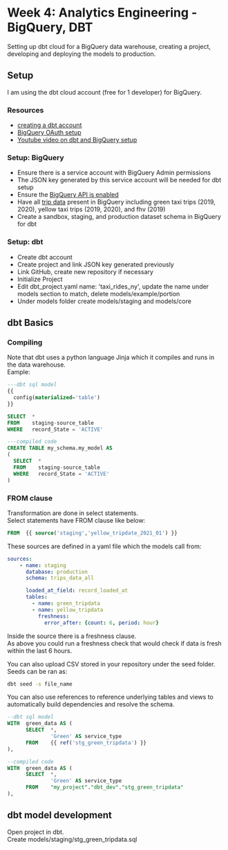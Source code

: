 # Week 4: Analytics Engineering - BigQuery, DBT
Setting up dbt cloud for a BigQuery data warehouse, creating a project, developing and deploying the models to production.  

## Setup
I am using the dbt cloud account (free for 1 developer) for BigQuery.
### Resources
* [creating a dbt account](https://www.getdbt.com/signup/)
* [BigQuery OAuth setup](https://docs.getdbt.com/docs/collaborate/manage-access/set-up-bigquery-oauth)
* [Youtube video on dbt and BigQuery setup](https://www.youtube.com/watch?v=6zDTbM6OUcs&ab_channel=JieJenn)

### Setup: BigQuery
* Ensure there is a service account with BigQuery Admin permissions  
* The JSON key generated by this service account will be needed for dbt setup  
* Ensure the [BigQuery API is enabled](https://console.cloud.google.com/apis/api/bigquery.googleapis.com)  
* Have all [trip data](https://github.com/DataTalksClub/nyc-tlc-data/) present in BigQuery including green taxi trips (2019, 2020), yellow taxi trips (2019, 2020), and fhv (2019)  
* Create a sandbox, staging, and production dataset schema in BigQuery for dbt  

### Setup: dbt
* Create dbt account  
* Create project and link JSON key generated previously  
* Link GitHub, create new repository if necessary  
* Initialize Project  
* Edit dbt_project.yaml name: 'taxi_rides_ny', update the name under models section to match, delete models/example/portion    
* Under models folder create models/staging and models/core  

## dbt Basics  
### Compiling
Note that dbt uses a python language Jinja which it compiles and runs in the data warehouse.  
Eample:
```sql
---dbt sql model
{{
  config(materialized='table')
}}

SELECT  *
FROM    staging-source_table
WHERE   record_State = 'ACTIVE'
```
```sql
---compiled code
CREATE TABLE my_schema.my_model AS
(
  SELECT  *
  FROM    staging-source_table
  WHERE   record_State = 'ACTIVE'
)
```
### FROM clause
Transformation are done in select statements.  
Select statements have FROM clause like below:  
```sql
FROM  {{ source('staging','yellow_tripdate_2021_01') }}
```
These sources are defined in a yaml file which the models call from:  
```yml
sources:
    - name: staging
      database: production
      schema: trips_data_all

      loaded_at_field: record_loaded_at
      tables:
        - name: green_tripdata
        - name: yellow_tripdata
          freshness:
            error_after: {count: 6, period: hour}
```
Inside the source there is a freshness clause.  
As above you could run a freshness check that would check if data is fresh within the last 6 hours.  
  
You can also upload CSV stored in your repository under the seed folder.  
Seeds can be ran as:  
```bash
dbt seed -s file_name
```

You can also use references to reference underlying tables and views to automatically build dependencies and resolve the schema.  
```sql
--dbt sql model
WITH  green_data AS (
      SELECT  *,
              'Green' AS service_type
      FROM    {{ ref('stg_green_tripdata') }}
),
```

```sql
--compiled code
WITH  green_data AS (
      SELECT  *,
              'Green' AS service_type
      FROM    "my_project"."dbt_dev"."stg_green_tripdata"
),
```
## dbt model development
Open project in dbt.  
Create models/staging/stg_green_tripdata.sql  
